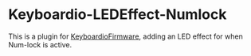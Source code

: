 # Keyboardio-LEDEffect-Numlock

This is a plugin for [KeyboardioFirmware][fw], adding an LED effect for when
Num-lock is active.

 [fw]: https://github.com/keyboardio/KeyboardioFirmware
